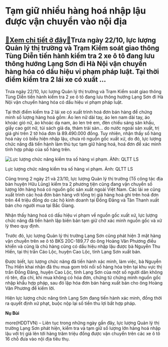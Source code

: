 Tạm giữ nhiều hàng hoá nhập lậu được vận chuyển vào nội địa
===========================================================

[:gift:Xem chi tiết ở đây:gift:](https://hddtvn.com/tam-giu-nhieu-hang-hoa-nhap-lau-duoc-van-chuyen-vao-noi-dia/)Trưa ngày 22/10, lực lượng Quản lý thị trường và Trạm Kiểm soát giao thông Tùng Diễn tiến hành kiểm tra 2 xe ô tô đang lưu thông hướng Lạng Sơn đi Hà Nội vận chuyển hàng hóa có dấu hiệu vi phạm pháp luật. Tại thời điểm kiểm tra 2 lái xe có xuất …
------------------------------------------------------------------------------------------------------------------------------------------------------------------------------------------------------------------------------------------------------


Trưa ngày 22/10, lực lượng Quản lý thị trường và Trạm Kiểm soát giao thông Tùng Diễn tiến hành kiểm tra 2 xe ô tô đang lưu thông hướng Lạng Sơn đi Hà Nội vận chuyển hàng hóa có dấu hiệu vi phạm pháp luật.


Tại thời điểm kiểm tra 2 lái xe có xuất trình hoá đơn bán hàng để chứng minh số lượng hàng hoá gồm: Áo len nữ dài tay, áo len nam dài tay, áo khoác gió nữ, áo khoác dạ nam, áo len trẻ em, đèn chiếu sáng sân khấu, giầy cao gót nữ, túi sách giả da, thảm trải sàn… do nước ngoài sản xuất, trị giá ghi trên 2 tờ hóa đơn là 89.490.000 đồng. Tuy nhiên, nhận thấy số hàng hoá này có biểu hiện nhập lậu, chưa rõ nguồn gốc xuất xứ, do đó, lực lượng chức năng đã tiến hành làm thủ tục tạm giữ hàng hoá, hoá đơn để xác minh tính hợp pháp của số hàng trên.





![Lực lượng chức năng kiểm tra số hàng vi phạm. ẢNh: QLTT LS](https://hddtvn.com/wp-content/uploads/2021/01/0544_CL-00080.jpg "Lực lượng chức năng kiểm tra số hàng vi phạm. ẢNh: QLTT LS")


Lực lượng chức năng kiểm tra số hàng vi phạm. Ảnh: QLTT LS



Cũng trong 2 ngày 21 và 23/10, lực lượng Quản lý thị trường (Tổ công tác địa bàn huyện Hữu Lũng) kiểm tra 2 phương tiện cũng đang vận chuyển số lượng lớn hàng hoá có nguồn gốc sản xuất ngoài Việt Nam. Các lái xe cũng xuất trình các hoá đơn bán hàng với tổng trị giá hàng hoá ghi trên hoá đơn trên 44 triệu đồng do các hộ kinh doanh tại Đồng Đăng và Tân Thanh xuất bán cho người mua tại Bắc Giang.


Nhận thấy hàng hoá có dấu hiệu vi phạm về nguồn gốc xuất xứ, lực lượng chức năng đã tiến hành lập biên bản tạm giữ chờ xác minh nguồn gốc và xử lý theo quy định.


Trước đó, lực lượng Quản lý thị trường Lạng Sơn cũng phát hiện 3 mặt hàng vận chuyển trên xe ô tô BKS 20C-189.77 do ông Hoàng Văn Phương điều khiển và cũng là chủ hàng cũng có dấu hiệu nhập lậu được bà Nguyễn Thu Hiền, tại thị trấn Cáo Lộc, huyện Cao Lộc, tỉnh Lạng Sơn xuất bán.


Được biết, lực lượng chức năng đã tiến hành xác minh, làm việc, bà Nguyễn Thu Hiền khai nhận đã thu mua gom trôi nổi số hàng hóa trên tại khu vực thị trấn Đồng Đăng, huyện Cao Lộc, tỉnh Lạng Sơn của một số người dân không rõ tên, địa chỉ, khi mua không có hóa đơn, chứng từ chứng minh nguồn gốc nhập khẩu hợp pháp, sau đó lập hóa đơn bán hàng xuất bán cho ông Hoàng Văn Phương để kiếm lời.


Hiện lực lượng chức năng tỉnh Lạng Sơn đang tiến hành xác minh, đồng thời ra quyết định xử phạt, buộc nộp lại số tiền thu lợi bất hợp pháp.




**Nụ Bùi**



more(HDDTVN) – Liên tục trong những ngày gần đây, lực lượng Quản lý thị trường Lạng Sơn phát hiện, kiểm tra và tạm giữ số lượng lớn hàng hoá nhập lậu với trị giá lên tới hàng trăm triệu đồng được vận chuyển trên các xe ô tô 16 chỗ đưa vào nội địa tiêu thụ.

